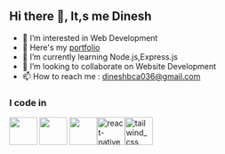 ##  Hi there 👋, It,s me Dinesh
- 👀 I’m interested in Web Development
- 🔭 Here's my [portfolio](https://react-portfolio-dinesh.vercel.app/)  
- 🌱 I’m currently learning Node.js,Express.js
- 💞️ I’m looking to collaborate on Website Development
- 📫 How to reach me : dineshbca036@gmail.com

### I code in
<img height="50" width="50" src="https://img.icons8.com/color/48/000000/html-5.png" /> <img height="50" width="50" src="https://img.icons8.com/color/48/000000/css3.png" /> <img height="50" width="50" src="https://img.icons8.com/color/48/000000/javascript.png"/><img width="50" height="50" src="https://img.icons8.com/color/48/react-native.png" alt="react-native"/><img width="50" height="50" src="https://img.icons8.com/color/48/tailwind_css.png" alt="tailwind_css"/>






<!---
Dinesh-36/Dinesh-36 is a ✨ special ✨ repository because its `README.md` (this file) appears on your GitHub profile.
You can click the Preview link to take a look at your changes.
--->
